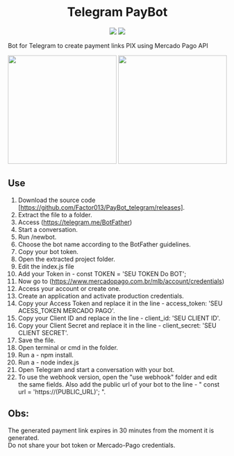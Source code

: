 <h1 align="center"> Telegram PayBot </h1>
<p align="center">
<img src="https://img.shields.io/badge/Node-v18.12.1-blue"/>
<img src="https://img.shields.io/badge/Status%3A-Concluded-green"/>
</p>

Bot for Telegram to create payment links PIX using Mercado Pago API<br>
<p align="center">
<img src="https://user-images.githubusercontent.com/28853497/224435214-8874205e-131a-4440-96b0-c6683a34dda3.jpeg" width="250"/>
<img src="https://user-images.githubusercontent.com/28853497/224433289-4d725986-d37c-49b3-9129-415868c48a7c.jpeg" width="250" />
  </p>
  
## Use

01. Download the source code [https://github.com/Factor013/PayBot_telegram/releases].
02. Extract the file to a folder.
03. Access (https://telegram.me/BotFather)
04. Start a conversation.
05. Run /newbot.
06. Choose the bot name according to the BotFather guidelines.
07. Copy your bot token.
08. Open the extracted project folder.
09. Edit the index.js file
10. Add your Token in - const TOKEN = 'SEU TOKEN Do BOT';
11. Now go to (https://www.mercadopago.com.br/mlb/account/credentials)
12. Access your account or create one.
13. Create an application and activate production credentials.
14. Copy your Access Token and replace it in the line - access_token: 'SEU ACESS_TOKEN MERCADO PAGO'.
15. Copy your Client ID and replace in the line - client_id: 'SEU CLIENT ID'.
16. Copy your Client Secret and replace it in the line - client_secret: 'SEU CLIENT SECRET'.
17. Save the file.
18. Open terminal or cmd in the folder.
19. Run a - npm install.
20. Run a - node index.js
21. Open Telegram and start a conversation with your bot.
22. To use the webhook version, open the "use webhook" folder and edit the same fields. Also add the public url of your bot to the line - " const url = 'https://(PUBLIC_URL)'; ".


## Obs:
The generated payment link expires in 30 minutes from the moment it is generated.<br>
Do not share your bot token or Mercado-Pago credentials.
